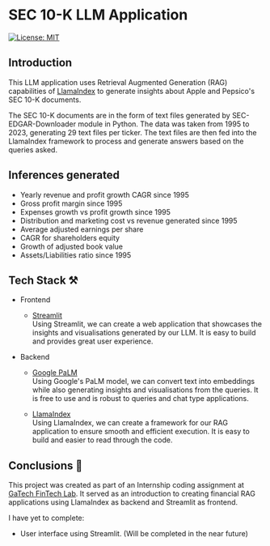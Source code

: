 # SEC 10-K LLM Application

[![License: MIT](https://img.shields.io/badge/License-MIT-yellow.svg)](https://opensource.org/licenses/MIT)

## Introduction 

This LLM application uses Retrieval Augmented Generation (RAG) capabilities of [LlamaIndex](https://github.com/jerryjliu/llama_index) to generate insights about Apple and Pepsico's SEC 10-K documents.

The SEC 10-K documents are in the form of text files generated by SEC-EDGAR-Downloader module in Python. The data was taken from 1995 to 2023, generating 29 text files per ticker. The text files are then fed into the LlamaIndex framework to process and generate answers based on the queries asked.

## Inferences generated

- Yearly revenue and profit growth CAGR since 1995
- Gross profit margin since 1995
- Expenses growth vs profit growth since 1995
- Distribution and marketing cost vs revenue generated since 1995
- Average adjusted earnings per share
- CAGR for shareholders equity
- Growth of adjusted book value
- Assets/Liabilities ratio since 1995

## Tech Stack ⚒️

- Frontend
    - [Streamlit](https://streamlit.io/)<br/>
        Using Streamlit, we can create a web application that showcases the insights and visualisations generated by our LLM.
        It is easy to build and provides great user experience.
        

- Backend
    - [Google PaLM](https://ai.google.dev/palm_docs/palm)<br/>
        Using Google's PaLM model, we can convert text into embeddings while also generating insights and visualisations from the queries. 
        It is free to use and is robust to queries and chat type applications.
    
    - [LlamaIndex](https://www.llamaindex.ai/)<br/>
        Using LlamaIndex, we can create a framework for our RAG application to ensure smooth and efficient execution.
        It is easy to build and easier to read through the code.

## Conclusions 📝

This project was created as part of an Internship coding assignment at [GaTech FinTech Lab](https://fintech.gatech.edu/#/). It served as an introduction to creating financial RAG applications using LlamaIndex as backend and Streamlit as frontend. 

I have yet to complete:
- User interface using Streamlit. (Will be completed in the near future)